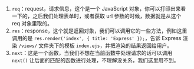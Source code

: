 1. `req`：request，请求信息，这个是一个 JavaScript 对象，你可以打印出来看一下的，之后我们处理表单时，或者获取 url 参数的时候，数据就是从这个 req 对象里取的。
2. `res`：response，这个就是返回对象，我们可以调用它的一些方法，例如这里调用的是 `res.render('index', { title: 'Express' });`，告诉 Express 渲染 `/views/` 文件夹下的模板 `index.ejs`，并把渲染的结果返回给用户。
3. `next`：这是一个函数，当我们不想在当前函数中处理请求的话可以调用 `next()` 让后面的匹配的函数进行处理，不理解没关系，我们这里用不到。
